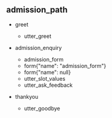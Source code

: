 ## admission_path
* greet
  - utter_greet

* admission_enquiry
  - admission_form
  - form{"name": "admission_form"}
  - form{"name": null}
  - utter_slot_values
  - utter_ask_feedback

* thankyou
  - utter_goodbye
